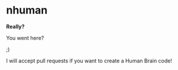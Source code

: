 # nhuman

**Really?** 

You went here?

;)

I will accept pull requests if you want to create a Human Brain code!

